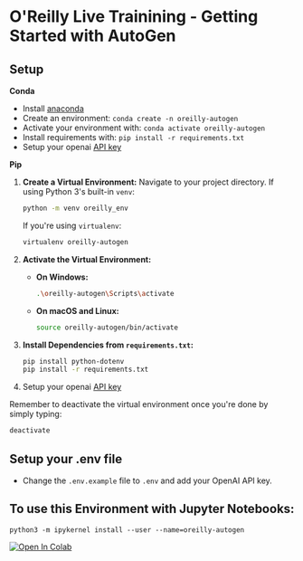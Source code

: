 # O'Reilly Live Trainining - Getting Started with AutoGen

## Setup

**Conda**

- Install [anaconda](https://www.anaconda.com/download)
- Create an environment: `conda create -n oreilly-autogen`
- Activate your environment with: `conda activate oreilly-autogen`
- Install requirements with: `pip install -r requirements.txt`
- Setup your openai [API key](https://platform.openai.com/)

**Pip**


1. **Create a Virtual Environment:**
    Navigate to your project directory. If using Python 3's built-in `venv`:
    ```bash
    python -m venv oreilly_env
    ```
    If you're using `virtualenv`:
    ```bash
    virtualenv oreilly-autogen
    ```

2. **Activate the Virtual Environment:**
    - **On Windows:**
      ```bash
      .\oreilly-autogen\Scripts\activate
      ```
    - **On macOS and Linux:**
      ```bash
      source oreilly-autogen/bin/activate
      ```

3. **Install Dependencies from `requirements.txt`:**
    ```bash
    pip install python-dotenv
    pip install -r requirements.txt
    ```

4. Setup your openai [API key](https://platform.openai.com/)

Remember to deactivate the virtual environment once you're done by simply typing:
```bash
deactivate
```

## Setup your .env file

- Change the `.env.example` file to `.env` and add your OpenAI API key.

## To use this Environment with Jupyter Notebooks:

```python3 -m ipykernel install --user --name=oreilly-autogen```

[![Open In Colab](https://colab.research.google.com/assets/colab-badge.svg)](https://colab.research.google.com/github/EnkrateiaLucca/oreilly_live_training_autogen/blob/main/notebooks/1.0-ls-autogen-demo-building-our-first-agent.ipynb)